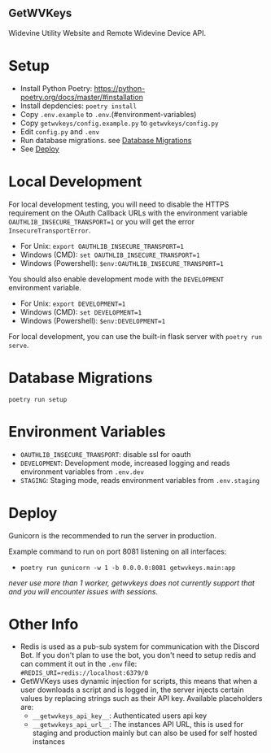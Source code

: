## GetWVKeys

Widevine Utility Website and Remote Widevine Device API.

# Setup

- Install Python Poetry: https://python-poetry.org/docs/master/#installation
- Install depdencies: `poetry install`
- Copy `.env.example` to `.env`.(#environment-variables)
- Copy `getwvkeys/config.example.py` to `getwvkeys/config.py`
- Edit `config.py` and `.env`
- Run database migrations. see [Database Migrations](#database-migrations)
- See [Deploy](#deploy)

# Local Development

For local development testing, you will need to disable the HTTPS requirement on the OAuth Callback URLs
with the environment variable `OAUTHLIB_INSECURE_TRANSPORT=1` or you will get the error `InsecureTransportError`.

- For Unix: `export OAUTHLIB_INSECURE_TRANSPORT=1`
- Windows (CMD): `set OAUTHLIB_INSECURE_TRANSPORT=1`
- Windows (Powershell): `$env:OAUTHLIB_INSECURE_TRANSPORT=1`

You should also enable development mode with the `DEVELOPMENT` environment variable.

- For Unix: `export DEVELOPMENT=1`
- Windows (CMD): `set DEVELOPMENT=1`
- Windows (Powershell): `$env:DEVELOPMENT=1`

For local development, you can use the built-in flask server with `poetry run serve`.

# Database Migrations

`poetry run setup`

# Environment Variables

- `OAUTHLIB_INSECURE_TRANSPORT`: disable ssl for oauth
- `DEVELOPMENT`: Development mode, increased logging and reads environment variables from `.env.dev`
- `STAGING`: Staging mode, reads environment variables from `.env.staging`

# Deploy

Gunicorn is the recommended to run the server in production.

Example command to run on port 8081 listening on all interfaces:

- `poetry run gunicorn -w 1 -b 0.0.0.0:8081 getwvkeys.main:app`

_never use more than 1 worker, getwvkeys does not currently support that and you will encounter issues with sessions._

# Other Info

- Redis is used as a pub-sub system for communication with the Discord Bot. If you don't plan to use the bot, you don't need to setup redis and can comment it out in the `.env` file: `#REDIS_URI=redis://localhost:6379/0`
- GetWVKeys uses dynamic injection for scripts, this means that when a user downloads a script and is logged in, the server injects certain values by replacing strings such as their API key. Available placeholders are:
  - `__getwvkeys_api_key__`: Authenticated users api key
  - `__getwvkeys_api_url__`: The instances API URL, this is used for staging and production mainly but can also be used for self hosted instances
